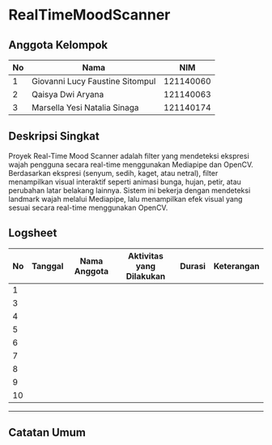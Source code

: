 # RealTimeMoodScanner 

## Anggota Kelompok  
| No | Nama                              | NIM          |  
|----|-----------------------------------|--------------|  
| 1  | Giovanni Lucy Faustine Sitompul   | 121140060    |  
| 2  | Qaisya Dwi Aryana                 | 121140063    |  
| 3  | Marsella Yesi Natalia Sinaga      | 121140174    |  

## Deskripsi Singkat  
Proyek Real-Time Mood Scanner adalah filter yang mendeteksi ekspresi wajah pengguna secara real-time menggunakan Mediapipe dan OpenCV.  Berdasarkan ekspresi (senyum, sedih, kaget, atau netral), filter menampilkan visual interaktif seperti animasi bunga, hujan, petir, atau perubahan latar belakang lainnya.  Sistem ini bekerja dengan mendeteksi landmark wajah melalui Mediapipe, lalu menampilkan efek visual yang sesuai secara real-time menggunakan OpenCV.  


## Logsheet
| No   | Tanggal       | Nama Anggota       | Aktivitas yang Dilakukan                   | Durasi      |  Keterangan                  |  
|------|---------------|--------------------|--------------------------------------------|-------------|------------------------------|
| 1    |               |                    |                                            |             |                              |                             
| 3    |               |                    |                                            |             |                              |                               
| 4    |               |                    |                                            |             |                              |                               
| 5    |               |                    |                                            |             |                              |                             
| 6    |               |                    |                                            |             |                              |                               
| 7    |               |                    |                                            |             |                              |                               
| 8    |               |                    |                                            |             |                              |                               
| 9    |               |                    |                                            |             |                              |                              
| 10   |               |                    |                                            |             |                              |                               

***
## Catatan Umum  

